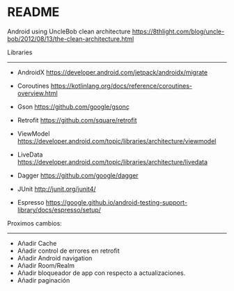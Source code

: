 # README #

Android using UncleBob clean architecture https://8thlight.com/blog/uncle-bob/2012/08/13/the-clean-architecture.html

Libraries
********************
- AndroidX https://developer.android.com/jetpack/androidx/migrate
- Coroutines https://kotlinlang.org/docs/reference/coroutines-overview.html
- Gson https://github.com/google/gsonç
- Retrofit https://github.com/square/retrofit
- ViewModel https://developer.android.com/topic/libraries/architecture/viewmodel
- LiveData https://developer.android.com/topic/libraries/architecture/livedata
- Dagger https://github.com/google/dagger

- JUnit http://junit.org/junit4/
- Espresso https://google.github.io/android-testing-support-library/docs/espresso/setup/

Proximos cambios: 
*********************************
- Añadir Cache
- Añadir control de errores en retrofit
- Añadir Android navigation
- Añadir Room/Realm
- Añadir bloqueador de app con respecto a actualizaciones.
- Añadir paginación